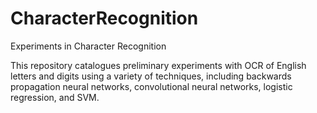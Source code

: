 # CharacterRecognition
Experiments in Character Recognition

This repository catalogues preliminary experiments with OCR of English letters and digits using a variety
of techniques, including backwards propagation neural networks, convolutional neural networks, logistic
regression, and SVM.

